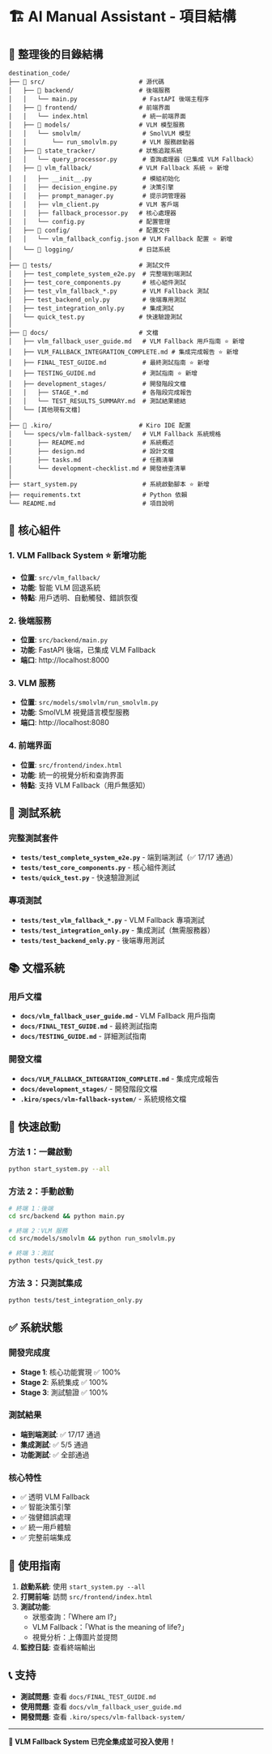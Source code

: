# 🏗️ AI Manual Assistant - 項目結構

## 📁 整理後的目錄結構

```
destination_code/
├── 📁 src/                          # 源代碼
│   ├── 📁 backend/                  # 後端服務
│   │   └── main.py                  # FastAPI 後端主程序
│   ├── 📁 frontend/                 # 前端界面
│   │   └── index.html               # 統一前端界面
│   ├── 📁 models/                   # VLM 模型服務
│   │   └── smolvlm/                 # SmolVLM 模型
│   │       └── run_smolvlm.py       # VLM 服務啟動器
│   ├── 📁 state_tracker/            # 狀態追蹤系統
│   │   └── query_processor.py       # 查詢處理器（已集成 VLM Fallback）
│   ├── 📁 vlm_fallback/             # VLM Fallback 系統 ⭐ 新增
│   │   ├── __init__.py              # 模組初始化
│   │   ├── decision_engine.py       # 決策引擎
│   │   ├── prompt_manager.py        # 提示詞管理器
│   │   ├── vlm_client.py           # VLM 客戶端
│   │   ├── fallback_processor.py   # 核心處理器
│   │   └── config.py               # 配置管理
│   ├── 📁 config/                   # 配置文件
│   │   └── vlm_fallback_config.json # VLM Fallback 配置 ⭐ 新增
│   └── 📁 logging/                  # 日誌系統
│
├── 📁 tests/                        # 測試文件
│   ├── test_complete_system_e2e.py  # 完整端到端測試
│   ├── test_core_components.py      # 核心組件測試
│   ├── test_vlm_fallback_*.py       # VLM Fallback 測試
│   ├── test_backend_only.py         # 後端專用測試
│   ├── test_integration_only.py     # 集成測試
│   └── quick_test.py               # 快速驗證測試
│
├── 📁 docs/                         # 文檔
│   ├── vlm_fallback_user_guide.md   # VLM Fallback 用戶指南 ⭐ 新增
│   ├── VLM_FALLBACK_INTEGRATION_COMPLETE.md # 集成完成報告 ⭐ 新增
│   ├── FINAL_TEST_GUIDE.md          # 最終測試指南 ⭐ 新增
│   ├── TESTING_GUIDE.md             # 測試指南 ⭐ 新增
│   ├── development_stages/          # 開發階段文檔
│   │   ├── STAGE_*.md               # 各階段完成報告
│   │   └── TEST_RESULTS_SUMMARY.md  # 測試結果總結
│   └── [其他現有文檔]
│
├── 📁 .kiro/                        # Kiro IDE 配置
│   └── specs/vlm-fallback-system/   # VLM Fallback 系統規格
│       ├── README.md                # 系統概述
│       ├── design.md                # 設計文檔
│       ├── tasks.md                 # 任務清單
│       └── development-checklist.md # 開發檢查清單
│
├── start_system.py                  # 系統啟動腳本 ⭐ 新增
├── requirements.txt                 # Python 依賴
└── README.md                        # 項目說明
```

## 🎯 核心組件

### 1. VLM Fallback System ⭐ 新增功能
- **位置**: `src/vlm_fallback/`
- **功能**: 智能 VLM 回退系統
- **特點**: 用戶透明、自動觸發、錯誤恢復

### 2. 後端服務
- **位置**: `src/backend/main.py`
- **功能**: FastAPI 後端，已集成 VLM Fallback
- **端口**: http://localhost:8000

### 3. VLM 服務
- **位置**: `src/models/smolvlm/run_smolvlm.py`
- **功能**: SmolVLM 視覺語言模型服務
- **端口**: http://localhost:8080

### 4. 前端界面
- **位置**: `src/frontend/index.html`
- **功能**: 統一的視覺分析和查詢界面
- **特點**: 支持 VLM Fallback（用戶無感知）

## 🧪 測試系統

### 完整測試套件
- **`tests/test_complete_system_e2e.py`** - 端到端測試（✅ 17/17 通過）
- **`tests/test_core_components.py`** - 核心組件測試
- **`tests/quick_test.py`** - 快速驗證測試

### 專項測試
- **`tests/test_vlm_fallback_*.py`** - VLM Fallback 專項測試
- **`tests/test_integration_only.py`** - 集成測試（無需服務器）
- **`tests/test_backend_only.py`** - 後端專用測試

## 📚 文檔系統

### 用戶文檔
- **`docs/vlm_fallback_user_guide.md`** - VLM Fallback 用戶指南
- **`docs/FINAL_TEST_GUIDE.md`** - 最終測試指南
- **`docs/TESTING_GUIDE.md`** - 詳細測試指南

### 開發文檔
- **`docs/VLM_FALLBACK_INTEGRATION_COMPLETE.md`** - 集成完成報告
- **`docs/development_stages/`** - 開發階段文檔
- **`.kiro/specs/vlm-fallback-system/`** - 系統規格文檔

## 🚀 快速啟動

### 方法 1：一鍵啟動
```bash
python start_system.py --all
```

### 方法 2：手動啟動
```bash
# 終端 1：後端
cd src/backend && python main.py

# 終端 2：VLM 服務
cd src/models/smolvlm && python run_smolvlm.py

# 終端 3：測試
python tests/quick_test.py
```

### 方法 3：只測試集成
```bash
python tests/test_integration_only.py
```

## ✅ 系統狀態

### 開發完成度
- **Stage 1**: 核心功能實現 ✅ 100%
- **Stage 2**: 系統集成 ✅ 100%
- **Stage 3**: 測試驗證 ✅ 100%

### 測試結果
- **端到端測試**: ✅ 17/17 通過
- **集成測試**: ✅ 5/5 通過
- **功能測試**: ✅ 全部通過

### 核心特性
- ✅ 透明 VLM Fallback
- ✅ 智能決策引擎
- ✅ 強健錯誤處理
- ✅ 統一用戶體驗
- ✅ 完整前端集成

## 🎯 使用指南

1. **啟動系統**: 使用 `start_system.py --all`
2. **打開前端**: 訪問 `src/frontend/index.html`
3. **測試功能**: 
   - 狀態查詢：「Where am I?」
   - VLM Fallback：「What is the meaning of life?」
   - 視覺分析：上傳圖片並提問
4. **監控日誌**: 查看終端輸出

## 📞 支持

- **測試問題**: 查看 `docs/FINAL_TEST_GUIDE.md`
- **使用問題**: 查看 `docs/vlm_fallback_user_guide.md`
- **開發問題**: 查看 `.kiro/specs/vlm-fallback-system/`

---

**🎉 VLM Fallback System 已完全集成並可投入使用！**